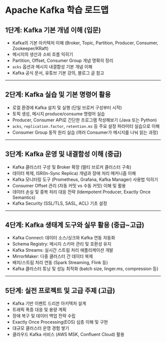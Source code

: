# Apache Kafka 학습 로드맵

## 1단계: Kafka 기본 개념 이해 (입문)
- Kafka의 기본 아키텍처 이해 (Broker, Topic, Partition, Producer, Consumer, Zookeeper/KRaft)
- 메시지의 생산과 소비 흐름 익히기
- Partition, Offset, Consumer Group 개념 명확히 정리
- `acks` 옵션과 메시지 내결함성 기본 개념 이해
- Kafka 공식 문서, 유튜브 기본 강의, 블로그 글 참고

---

## 2단계: Kafka 실습 및 기본 명령어 활용
- 로컬 환경에 Kafka 설치 및 실행 (단일 브로커 구성부터 시작)
- 토픽 생성, 메시지 produce/consume 명령어 실습
- Producer, Consumer API로 간단한 프로그램 작성해보기 (Java 또는 Python)
- `acks`, `replication.factor`, `retention.ms` 등 주요 설정 파라미터 실습으로 이해
- Consumer Group 동작 원리 실습 (여러 Consumer가 메시지를 나눠 읽는 과정)

---

## 3단계: Kafka 운영 및 내결함성 이해 (중급)
- Kafka 클러스터 구성 및 Broker 확장 (멀티 브로커 클러스터 구축)
- 데이터 복제, ISR(In-Sync Replica) 개념과 장애 처리 메커니즘 이해
- Kafka 모니터링 도구 (Prometheus, Grafana, Kafka Manager) 사용법 익히기
- Consumer Offset 관리 (자동 커밋 vs 수동 커밋) 이해 및 활용
- 데이터 손실 및 중복 처리 대응 전략 (Idempotent Producer, Exactly Once Semantics)
- Kafka Security (SSL/TLS, SASL, ACL) 기초 설정

---

## 4단계: Kafka 생태계 도구와 실무 활용 (중급~고급)
- Kafka Connect: 데이터 소스/싱크와 Kafka 연동 자동화
- Schema Registry: 메시지 스키마 관리 및 호환성 유지
- Kafka Streams: 실시간 스트림 처리 애플리케이션 개발
- MirrorMaker: 다중 클러스터 간 데이터 복제
- 배치/스트림 처리 연동 (Spark Streaming, Flink 등)
- Kafka 클러스터 튜닝 및 성능 최적화 (batch size, linger.ms, compression 등)

---

## 5단계: 실전 프로젝트 및 고급 주제 (고급)
- Kafka 기반 이벤트 드리븐 아키텍처 설계
- 트래픽 폭증 대응 및 용량 계획
- 장애 복구 및 데이터 백업 전략 수립
- Exactly Once Processing(EOS) 심층 이해 및 구현
- 대규모 클러스터 운영 경험 쌓기
- 클라우드 Kafka 서비스 (AWS MSK, Confluent Cloud) 활용
